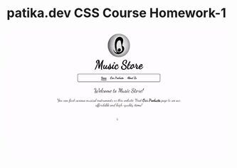 # patika.dev CSS Course Homework-1
<div align="center">
<img src="project.gif" width="auto" width="300" height="300">
</div>
